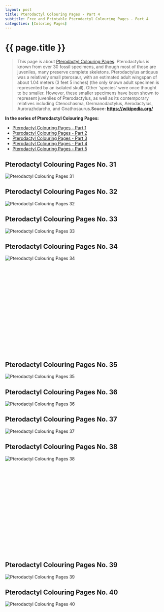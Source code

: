 ```yaml
---
layout: post
title: Pterodactyl Colouring Pages - Part 4
subtitle: Free and Printable Pterodactyl Colouring Pages - Part 4
categoties: [Coloring Pages]
---
```

{{ page.title }}
================
> This page is about [Pterodactyl Colouring Pages](https://hoanghabelle.github.io/). Pterodactylus is known from over 30 fossil specimens, and though most of those are juveniles, many preserve complete skeletons. Pterodactylus antiquus was a relatively small pterosaur, with an estimated adult wingspan of about 1.04 meters (3 feet 5 inches) (the only known adult specimen is represented by an isolated skull). Other 'species' were once thought to be smaller. However, these smaller specimens have been shown to represent juveniles of Pterodactylus, as well as its contemporary relatives including Ctenochasma, Germanodactylus, Aerodactylus, Aurorazhdarcho, and Gnathosaurus.__Souce: https://wikipedia.org/__

**In the series of Pterodactyl Colouring Pages:**

* [Pterodactyl Colouring Pages - Part 1](https://hoanghabelle.github.io/2017/11/16/Pterodactyl-Colouring-Pages-part-1.html)
* [Pterodactyl Colouring Pages - Part 2](https://hoanghabelle.github.io/2017/11/16/Pterodactyl-Colouring-Pages-part-2.html)
* [Pterodactyl Colouring Pages - Part 3](https://hoanghabelle.github.io/2017/11/16/Pterodactyl-Colouring-Pages-part-3.html)
* [Pterodactyl Colouring Pages - Part 4](https://hoanghabelle.github.io/2017/11/16/Pterodactyl-Colouring-Pages-part-4.html)
* [Pterodactyl Colouring Pages - Part 5](https://hoanghabelle.github.io/2017/11/16/Pterodactyl-Colouring-Pages-part-5.html)
## Pterodactyl Colouring Pages No. 31
![Pterodactyl Colouring Pages 31](https://hoanghabelle.github.io/img2/Pterodactyl-Colouring-Pages%20(31).jpg "Pterodactyl Colouring Pages 31")

## Pterodactyl Colouring Pages No. 32
![Pterodactyl Colouring Pages 32](https://hoanghabelle.github.io/img2/Pterodactyl-Colouring-Pages%20(32).jpg "Pterodactyl Colouring Pages 32")

## Pterodactyl Colouring Pages No. 33
![Pterodactyl Colouring Pages 33](https://hoanghabelle.github.io/img2/Pterodactyl-Colouring-Pages%20(33).jpg "Pterodactyl Colouring Pages 33")

## Pterodactyl Colouring Pages No. 34
![Pterodactyl Colouring Pages 34](https://hoanghabelle.github.io/img2/Pterodactyl-Colouring-Pages%20(34).jpg "Pterodactyl Colouring Pages 34")

<script async src="//pagead2.googlesyndication.com/pagead/js/adsbygoogle.js"></script><!-- Texxtonly --><ins class="adsbygoogle" style="display:inline-block;width:336px;height:280px" data-ad-client="ca-pub-6753140515841889" data-ad-slot="3207852233"></ins><script>(adsbygoogle = window.adsbygoogle || []).push({}); </script>

## Pterodactyl Colouring Pages No. 35
![Pterodactyl Colouring Pages 35](https://hoanghabelle.github.io/img2/Pterodactyl-Colouring-Pages%20(35).jpg "Pterodactyl Colouring Pages 35")

## Pterodactyl Colouring Pages No. 36
![Pterodactyl Colouring Pages 36](https://hoanghabelle.github.io/img2/Pterodactyl-Colouring-Pages%20(36).jpg "Pterodactyl Colouring Pages 36")

## Pterodactyl Colouring Pages No. 37
![Pterodactyl Colouring Pages 37](https://hoanghabelle.github.io/img2/Pterodactyl-Colouring-Pages%20(37).jpg "Pterodactyl Colouring Pages 37")

## Pterodactyl Colouring Pages No. 38
![Pterodactyl Colouring Pages 38](https://hoanghabelle.github.io/img2/Pterodactyl-Colouring-Pages%20(38).jpg "Pterodactyl Colouring Pages 38")

<script async src="//pagead2.googlesyndication.com/pagead/js/adsbygoogle.js"></script><!-- Texxtonly --><ins class="adsbygoogle" style="display:inline-block;width:336px;height:280px" data-ad-client="ca-pub-6753140515841889" data-ad-slot="3207852233"></ins><script>(adsbygoogle = window.adsbygoogle || []).push({}); </script>

## Pterodactyl Colouring Pages No. 39
![Pterodactyl Colouring Pages 39](https://hoanghabelle.github.io/img2/Pterodactyl-Colouring-Pages%20(39).jpg "Pterodactyl Colouring Pages 39")

## Pterodactyl Colouring Pages No. 40
![Pterodactyl Colouring Pages 40](https://hoanghabelle.github.io/img2/Pterodactyl-Colouring-Pages%20(40).jpg "Pterodactyl Colouring Pages 40")

